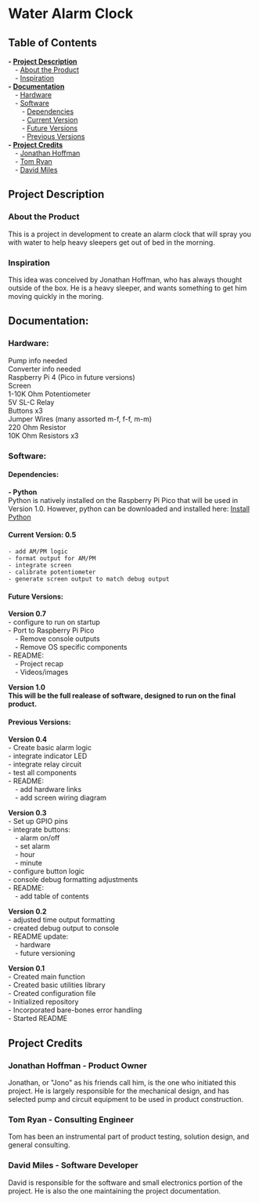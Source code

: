 # Water Alarm Clock

## Table of Contents  
**- [Project Description](#project-description-1)**  
    &emsp;- [About the Product](#about-the-product)  
    &emsp;- [Inspiration](#inspiration)  
**- [Documentation](#documentation-1)**  
    &emsp;- [Hardware](#hardware)  
    &emsp;- [Software](#software)  
    &emsp;&emsp;- [Dependencies](#dependencies)  
    &emsp;&emsp;- [Current Version](#current-version-05)  
    &emsp;&emsp;- [Future Versions](#future-versions)  
    &emsp;&emsp;- [Previous Versions](#previous-versions)  
**- [Project Credits](#project-credits)**  
    &emsp;- [Jonathan Hoffman](#jonathan-hoffman---product-owner)  
    &emsp;- [Tom Ryan](#tom-ryan---consulting-engineer)  
    &emsp;- [David Miles](#david-miles---software-developer)  

## Project Description

### About the Product

This is a project in development to create an alarm clock that will spray you with water to help heavy sleepers get out of bed in the morning.

### Inspiration

This idea was conceived by Jonathan Hoffman, who has always thought outside of the box. He is a heavy sleeper, and wants something to get him moving quickly in the moring.

## Documentation:

### Hardware:

Pump info needed  
Converter info needed  
Raspberry Pi 4 (Pico in future versions)  
Screen  
1-10K Ohm Potentiometer  
5V SL-C Relay  
Buttons x3  
Jumper Wires (many assorted m-f, f-f, m-m)  
220 Ohm Resistor  
10K Ohm Resistors x3  

### Software:

#### Dependencies:

**- Python**  
Python is natively installed on the Raspberry Pi Pico that will be used in Version 1.0. However, python can be downloaded and installed here: [Install Python](https://www.python.org/downloads/)

#### Current Version: 0.5  
    - add AM/PM logic
    - format output for AM/PM
    - integrate screen  
    - calibrate potentiometer  
    - generate screen output to match debug output  

#### Future Versions:

**Version 0.7**  
    - configure to run on startup  
    - Port to Raspberry Pi Pico  
        &emsp;- Remove console outputs  
        &emsp;- Remove OS specific components  
    - README:  
        &emsp;- Project recap  
        &emsp;- Videos/images  

**Version 1.0**  
    **This will be the full realease of software, designed to run on the final product.**

#### Previous Versions: 

**Version 0.4**  
    - Create basic alarm logic  
    - integrate indicator LED  
    - integrate relay circuit  
    - test all components  
    - README:  
        &emsp;- add hardware links  
        &emsp;- add screen wiring diagram  

**Version 0.3**  
    - Set up GPIO pins  
    - integrate buttons:  
        &emsp;- alarm on/off  
        &emsp;- set alarm  
        &emsp;- hour  
        &emsp;- minute  
    - configure button logic  
    - console debug formatting adjustments  
    - README:  
        &emsp;- add table of contents  

**Version 0.2**  
    - adjusted time output formatting  
    - created debug output to console  
    - README update:  
        &emsp;- hardware  
        &emsp;- future versioning  

**Version 0.1**  
    - Created main function  
    - Created basic utilities library  
    - Created configuration file  
    - Initialized repository  
    - Incorporated bare-bones error handling  
    - Started README  


## Project Credits

### Jonathan Hoffman - Product Owner
Jonathan, or "Jono" as his friends call him, is the one who initiated this project. He is largely responsible for the mechanical design, and has selected pump and circuit equipment to be used in product construction.

### Tom Ryan - Consulting Engineer
Tom has been an instrumental part of product testing, solution design, and general consulting. 

### David Miles - Software Developer
David is responsible for the software and small electronics portion of the project. He is also the one maintaining the project documentation.